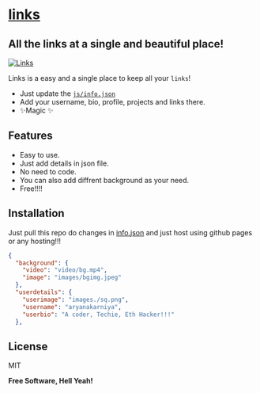 # [links]
## All the links at a single and beautiful place!

[![Links](https://media.discordapp.net/attachments/994237473460854804/1035868128493707354/unknown.png)](https://aryanakarniya.github.io/links)

Links is a easy and a single place to keep all your `links`!

- Just update the [`js/info.json`]
- Add your username, bio, profile, projects and links there.
- ✨Magic ✨

## Features

- Easy to use.
- Just add details in json file.
- No need to code.
- You can also add diffrent background as your need.
- Free!!!!

## Installation

Just pull this repo do changes in [info.json] and just host using github pages or any hosting!!!

```json
{
  "background": {
    "video": "video/bg.mp4",
    "image": "images/bgimg.jpeg"
  },
  "userdetails": {
    "userimage": "images./sq.png",
    "username": "aryanakarniya",
    "userbio": "A coder, Techie, Eth Hacker!!!"
  },
```





## License

MIT

**Free Software, Hell Yeah!**

[//]: # (These are reference links used in the body of this note and get stripped out when the markdown processor does its job. There is no need to format nicely because it shouldn't be seen. Thanks SO - http://stackoverflow.com/questions/4823468/store-comments-in-markdown-syntax)
   [Links]:<https://iamkunal9.github.io/links>
   [`js/info.json`]: <https://github.com/iamkunal9/links/js/info.json>
   [info.json]: <https://github.com/iamkunal9/links/js/info.json>
   [this]: <https://youtu.be/BZr6YM_Ovwc>

